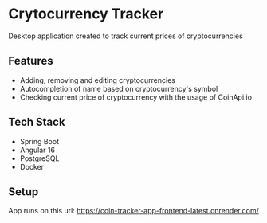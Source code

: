 
# Crytocurrency Tracker

Desktop application created to track current prices of cryptocurrencies




## Features

- Adding, removing and editing cryptocurrencies
- Autocompletion of name based on cryptocurrency's symbol
- Checking current price of cryptocurrency with the usage of  CoinApi.io


## Tech Stack

- Spring Boot
- Angular 16
- PostgreSQL
- Docker



## Setup

App runs on this url: https://coin-tracker-app-frontend-latest.onrender.com/



